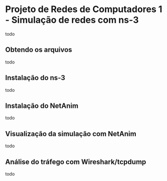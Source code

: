 # Projeto de Redes de Computadores 1 - Simulação de redes com ns-3
todo

## Obtendo os arquivos
todo

## Instalação do ns-3
todo

## Instalação do NetAnim
todo  

## Visualização da simulação com NetAnim
todo

## Análise do tráfego com Wireshark/tcpdump
todo
